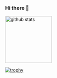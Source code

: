 ### Hi there 👋

<p align="left"> 
<!--   <img alt="Top Langs" height="150px" src="https://github-readme-stats.vercel.app/api/top-langs/?username=makio0325&layout=compact&count_private=false&show_icons=true&theme=onedark" /> -->
  <img alt="github stats" height="150px" src="https://github-readme-stats.vercel.app/api?username=makio0325&count_private=true&show_icons=true&show_icons=true&theme=onedark" />
</p>

[![trophy](https://github-profile-trophy.vercel.app/?username=makio0325&theme=onedark&column=7
)](https://github.com/ryo-ma/github-profile-trophy)

